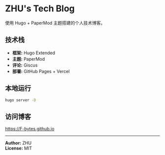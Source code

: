 # ZHU's Tech Blog

使用 Hugo + PaperMod 主题搭建的个人技术博客。

## 技术栈

- **框架:** Hugo Extended
- **主题:** PaperMod
- **评论:** Giscus
- **部署:** GitHub Pages + Vercel

## 本地运行

```bash
hugo server -D
```

## 访问博客

https://F-bytes.github.io

---

**Author:** ZHU  
**License:** MIT
